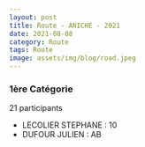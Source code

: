 ```yaml
---
layout: post
title: Route - ANICHE - 2021
date: 2021-08-08
category: Route
tags: Route
image: assets/img/blog/road.jpeg
---
```


### 1ère Catégorie
21 participants
- LECOLIER STEPHANE : 10
- DUFOUR JULIEN : AB
